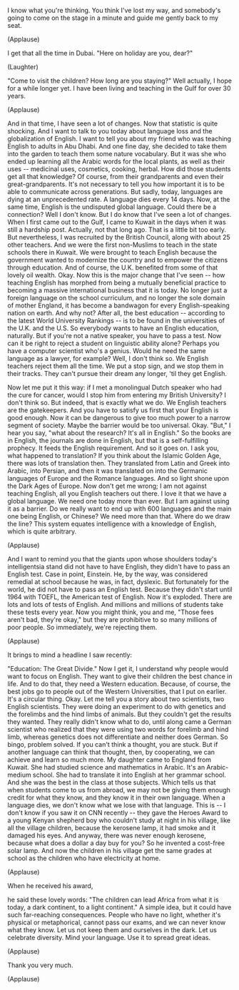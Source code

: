 
I know what you&#39;re thinking.
You think I&#39;ve lost my way,
and somebody&#39;s going to come on the stage in a minute
and guide me gently back to my seat.

(Applause)

I get that all the time in Dubai.
&quot;Here on holiday are you, dear?&quot;

(Laughter)

&quot;Come to visit the children?
How long are you staying?&quot;
Well actually, I hope for a while longer yet.
I have been living and teaching in the Gulf
for over 30 years.

(Applause)

And in that time, I have seen a lot of changes.
Now that statistic
is quite shocking.
And I want to talk to you today
about language loss
and the globalization of English.
I want to tell you about my friend
who was teaching English to adults in Abu Dhabi.
And one fine day,
she decided to take them into the garden
to teach them some nature vocabulary.
But it was she who ended up learning
all the Arabic words for the local plants,
as well as their uses --
medicinal uses, cosmetics,
cooking, herbal.
How did those students get all that knowledge?
Of course, from their grandparents
and even their great-grandparents.
It&#39;s not necessary to tell you how important it is
to be able to communicate
across generations.
But sadly, today,
languages are dying
at an unprecedented rate.
A language dies every 14 days.
Now, at the same time,
English is the undisputed global language.
Could there be a connection?
Well I don&#39;t know.
But I do know that I&#39;ve seen a lot of changes.
When I first came out to the Gulf, I came to Kuwait
in the days when it was still a hardship post.
Actually, not that long ago.
That is a little bit too early.
But nevertheless,
I was recruited by the British Council,
along with about 25 other teachers.
And we were the first non-Muslims
to teach in the state schools there in Kuwait.
We were brought to teach English
because the government wanted to modernize the country
and to empower the citizens through education.
And of course, the U.K. benefited
from some of that lovely oil wealth.
Okay.
Now this is the major change that I&#39;ve seen --
how teaching English
has morphed
from being a mutually beneficial practice
to becoming a massive international business that it is today.
No longer just a foreign language on the school curriculum,
and no longer the sole domain
of mother England,
it has become a bandwagon
for every English-speaking nation on earth.
And why not?
After all, the best education --
according to the latest World University Rankings --
is to be found in the universities
of the U.K. and the U.S.
So everybody wants to have an English education, naturally.
But if you&#39;re not a native speaker,
you have to pass a test.
Now can it be right
to reject a student
on linguistic ability alone?
Perhaps you have a computer scientist
who&#39;s a genius.
Would he need the same language as a lawyer, for example?
Well, I don&#39;t think so.
We English teachers reject them all the time.
We put a stop sign,
and we stop them in their tracks.
They can&#39;t pursue their dream any longer,
&#39;til they get English.

Now let me put it this way:
if I met a monolingual Dutch speaker
who had the cure for cancer,
would I stop him from entering my British University?
I don&#39;t think so.
But indeed, that is exactly what we do.
We English teachers are the gatekeepers.
And you have to satisfy us first
that your English is good enough.
Now it can be dangerous
to give too much power
to a narrow segment of society.
Maybe the barrier would be too universal.
Okay.
&quot;But,&quot; I hear you say,
&quot;what about the research?
It&#39;s all in English.&quot;
So the books are in English,
the journals are done in English,
but that is a self-fulfilling prophecy.
It feeds the English requirement.
And so it goes on.
I ask you, what happened to translation?
If you think about the Islamic Golden Age,
there was lots of translation then.
They translated from Latin and Greek
into Arabic, into Persian,
and then it was translated on
into the Germanic languages of Europe
and the Romance languages.
And so light shone upon the Dark Ages of Europe.
Now don&#39;t get me wrong;
I am not against teaching English,
all you English teachers out there.
I love it that we have a global language.
We need one today more than ever.
But I am against using it
as a barrier.
Do we really want to end up with 600 languages
and the main one being English, or Chinese?
We need more than that. Where do we draw the line?
This system
equates intelligence
with a knowledge of English,
which is quite arbitrary.

(Applause)

And I want to remind you
that the giants upon whose shoulders
today&#39;s intelligentsia stand
did not have to have English,
they didn&#39;t have to pass an English test.
Case in point, Einstein.
He, by the way, was considered remedial at school
because he was, in fact, dyslexic.
But fortunately for the world,
he did not have to pass an English test.
Because they didn&#39;t start until 1964
with TOEFL,
the American test of English.
Now it&#39;s exploded.
There are lots and lots of tests of English.
And millions and millions of students
take these tests every year.
Now you might think, you and me,
&quot;Those fees aren&#39;t bad, they&#39;re okay,&quot;
but they are prohibitive
to so many millions of poor people.
So immediately, we&#39;re rejecting them.

(Applause)


It brings to mind a headline I saw recently:

&quot;Education: The Great Divide.&quot;
Now I get it,
I understand why people would want to focus on English.
They want to give their children the best chance in life.
And to do that, they need a Western education.
Because, of course, the best jobs
go to people out of the Western Universities,
that I put on earlier.
It&#39;s a circular thing.
Okay.
Let me tell you a story about two scientists,
two English scientists.
They were doing an experiment
to do with genetics
and the forelimbs and the hind limbs of animals.
But they couldn&#39;t get the results they wanted.
They really didn&#39;t know what to do,
until along came a German scientist
who realized that they were using two words
for forelimb and hind limb,
whereas genetics does not differentiate
and neither does German.
So bingo,
problem solved.
If you can&#39;t think a thought,
you are stuck.
But if another language can think that thought,
then, by cooperating,
we can achieve and learn so much more.
My daughter
came to England from Kuwait.
She had studied science and mathematics in Arabic.
It&#39;s an Arabic-medium school.
She had to translate it into English at her grammar school.
And she was the best in the class
at those subjects.
Which tells us
that when students come to us from abroad,
we may not be giving them enough credit
for what they know,
and they know it in their own language.
When a language dies,
we don&#39;t know what we lose with that language.
This is -- I don&#39;t know if you saw it on CNN recently --
they gave the Heroes Award
to a young Kenyan shepherd boy
who couldn&#39;t study at night in his village,
like all the village children,
because the kerosene lamp,
it had smoke and it damaged his eyes.
And anyway, there was never enough kerosene,
because what does a dollar a day buy for you?
So he invented
a cost-free solar lamp.
And now the children in his village
get the same grades at school
as the children who have electricity at home.

(Applause)

When he received his award,

he said these lovely words:
&quot;The children can lead Africa from what it is today,
a dark continent,
to a light continent.&quot;
A simple idea,
but it could have such far-reaching consequences.
People who have no light,
whether it&#39;s physical or metaphorical,
cannot pass our exams,
and we can never know what they know.
Let us not keep them and ourselves
in the dark.
Let us celebrate diversity.
Mind your language.
Use it to spread great ideas.

(Applause)

Thank you very much.

(Applause)

